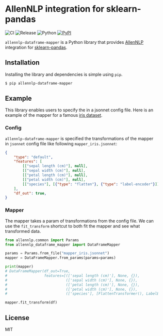 # AllenNLP integration for sklearn-pandas

![CI](https://github.com/shunk031/allennlp-dataframe-mapper/workflows/CI/badge.svg?branch=master)
![Release](https://github.com/shunk031/allennlp-dataframe-mapper/workflows/Release/badge.svg)
![Python](https://img.shields.io/badge/python-3.7%20%7C%203.8-blue?logo=python)
[![PyPI](https://img.shields.io/pypi/v/allennlp-dataframe-mapper.svg)](https://pypi.python.org/pypi/allennlp-dataframe-mapper)

`allennlp-dataframe-mapper` is a Python library that provides [AllenNLP](https://github.com/allenai/allennlp) integration for [sklearn-pandas](https://github.com/scikit-learn-contrib/sklearn-pandas).

## Installation

Installing the library and dependencies is simple using `pip`.

```sh
$ pip allennlp-dataframe-mapper
```

## Example

This library enables users to specify the in a jsonnet config file.
Here is an example of the mapper for a famous [iris dataset](https://archive.ics.uci.edu/ml/datasets/iris).

### Config

`allennlp-dataframe-mapper` is specified the transformations of the mapper in `jsonnet` config file like following `mapper_iris.jsonnet`:

```json
{
    "type": "default",
    "features": [
        [["sepal length (cm)"], null],
        [["sepal width (cm)"], null],
        [["petal length (cm)"], null],
        [["petal width (cm)"], null],
        [["species"], [{"type": "flatten"}, {"type": "label-encoder"}]],
    ],
    "df_out": true,
}
```

### Mapper

The mapper takes a param of transformations from the config file.
We can use the `fit_transform` shortcut to both fit the mapper and see what transformed data.

```python
from allennlp.common import Params
from allennlp_dataframe_mapper import DataFrameMapper

params = Params.from_file("mapper_iris.jsonnet")
mapper = DataFrameMapper.from_params(params=params)

print(mapper)
# DataFrameMapper(df_out=True,
#                 features=[(['sepal length (cm)'], None, {}),
#                           (['sepal width (cm)'], None, {}),
#                           (['petal length (cm)'], None, {}),
#                           (['petal width (cm)'], None, {}),
#                           (['species'], [FlattenTransformer(), LabelEncoder()], {})])

mapper.fit_transform(df)
```

## License

MIT
